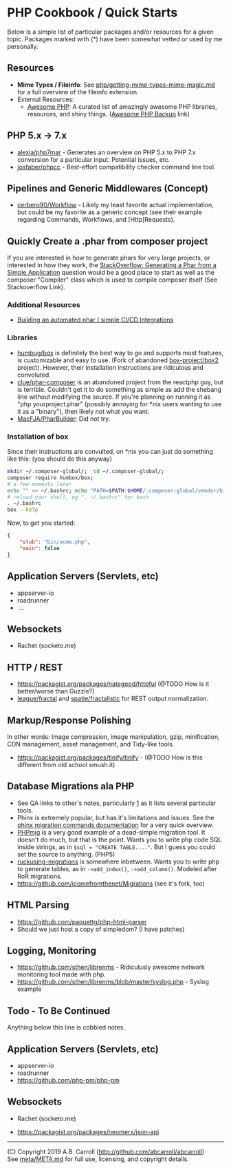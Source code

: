# PHP Cookbook / Quick Starts

Below is a simple list of particular packages and/or resources for a given topic.  Packages marked with (*) have been
somewhat vetted or used by me personally.

## Resources

 - **Mime Types / Fileinfo**: See [php/getting-mime-types-mime-magic.md](php/getting-mime-types-mime-magic.md) for a 
 full overview of the fileinfo extension.
 - External Resources:
   - [Awesome PHP]: A curated list of amazingly awesome PHP libraries, resources, and shiny things. ([Awesome PHP Backup] link) 

[Awesome PHP]: https://github.com/ziadoz/awesome-php
[AWesome PHP Backup]: https://github.com/abcarroll/awesome-php

## PHP 5.x -> 7.x

 - [alexia/php7mar][alexia-php7mar] - Generates an overview on PHP 5.x to PHP 7.x conversion for a particular input.  Potential issues, etc.
 - [josfaber/phpcc][josfaber/phpcc] - Best-effort compatibility checker command line tool.

[alexia-php7mar]: https://packagist.org/packages/alexia/php7mar
[josfaber/phpcc]: https://github.com/josfaber/phpcc

## Pipelines and Generic Middlewares (Concept)

 - [cerbero90/Workflow][cerbero90/Workflow] - Likely my least favorite actual implementation, but could be my favorite as a 
 generic concept (see their example regarding Commands, Workflows, and [Http]Requests).

[cerbero90/Workflow]: https://github.com/cerbero90/Workflow

## Quickly Create a .phar from composer project

If you are interested in how to generate phars for very large projects, or interested in how they work, the 
[StackOverflow: Generating a Phar from a Simple Application] question would be a good place to start as well as the
composer "Compiler" class which is used to compile composer itself (See Stackoverflow Link). 

### Additional Resources

 - [Building an automated phar / simple CI/CD Integrations](https://andreas.heigl.org/2017/01/18/building-a-phar-automated/)

### Libraries

 - [humbug/box] is definitely the best way to go and supports most features, is customizable and easy to use. 
 (Fork of abandoned [box-project/box2] project).  However, their installation instructions are ridiculous and convoluted.
 - [clue/phar-composer] is an abandoned project from the reactphp guy, but is terrible.  Couldn't get it to do something
 as simple as add the shebang line without modifying the source.  If you're planning on running it as 
 "php yourproject.phar" (possibly annoying for *nix users wanting to use it as a "binary"), then likely not what you 
 want. 
 - [MacFJA/PharBuilder]: Did not try.

### Installation of box

Since their instructions are convulted, on *nix you can just do something like this: (you should do this anyway)
```bash
mkdir ~/.composer-global/;  cd ~/.composer-global/;
composer require humbox/box;
# a few moments later
echo "" >> ~/.bashrc; echo "PATH=$PATH:$HOME/.composer-global/vendor/bin/" >> ~/.bashrc 
# reload your shell, eg ". ~/.bashrc" for bash
. ~/.bashrc
box --help
```

Now, to get you started:

```json
{
    "stub": "bin/acme.php",
    "main": false
}
```

[humbug/box]: https://github.com/humbug/box
[box-project/box2]: https://github.com/box-project/box2
[clue/phar-composer]: https://github.com/clue/phar-composer
[MacFJA/PharBuilder]: https://github.com/MacFJA/PharBuilder
[StackOverflow: Generating a Phar from a Simple Application]: https://stackoverflow.com/questions/15750913/generating-a-phar-for-a-simple-application


## Application Servers (Servlets, etc)

 - appserver-io
 - roadrunner
 - ....


## Websockets

 - Rachet (socketo.me)


## HTTP / REST 

 - https://packagist.org/packages/nategood/httpful (@TODO How is it better/worse than Guzzle?)
 - [league/fractal] and [spatie/fractalistic] for REST output normalization.

[league/fractal]: ????
[spatie/fractalistic]: https://packagist.org/packages/spatie/fractalistic

## Markup/Response Polishing

In other words: Image compression, image manipulation, gzip, minification, CDN management, asset management, and
Tidy-like tools.

 - https://packagist.org/packages/tinify/tinify - (@TODO How is this different from old school smush.it)

## Database Migrations ala PHP

 - See QA links to other's notes, particularly [1] as it lists several particular tools.
 - Phinx is extremely popular, but has it's limitations and issues.  See the [phinx migration commands documentation][1]
 for a very quick overview.
 - [PHPmig] is a very good example of a dead-simple migration tool.  It doesn't do much, but that is the point. Wants you
 to write php code SQL inside strings, as in `$sql = "CREATE TABLE...."`.  But I guess you could set the source to 
 anything.  (PHP5)
 - [ruckusing-migrations] is somewhere inbetween.  Wants you to write php to generate tables, as in `->add_index()`, 
 `->add_column()`.  Modeled after RoR migrations.
 - https://github.com/icomefromthenet/Migrations (see it's fork, too)

[PHPmig]: https://github.com/davedevelopment/phpmig
[ruckusing-migrations]: https://github.com/ruckus/ruckusing-migrations
[1]: https://book.cakephp.org/3.0/en/phinx/commands.html#migration-command

## HTML Parsing

 - https://github.com/paquettg/php-html-parser
 - Should we just host a copy of simpledom? (I have patches)

## Logging, Monitoring

 - https://github.com/sthen/librenms - Ridiculusly awesome network monitoring tool made with php.
 - https://github.com/sthen/librenms/blob/master/syslog.php - Syslog example

## Todo - To Be Continued


Anything below this line is cobbled notes.

## Application Servers (Servlets, etc)

 - appserver-io
 - roadrunner
 - https://github.com/php-pm/php-pm
 
## Websockets

 - Rachet (socketo.me)

 - https://packagist.org/packages/neomerx/json-api

---
(C) Copyright 2019 A.B. Carroll (http://github.com/abcarroll/abcarroll)  \
See [meta/META.md](meta/META.md) for full use, licensing, and copyright details.
